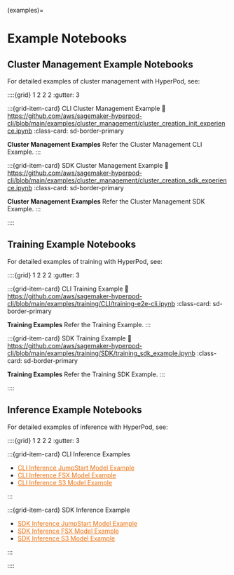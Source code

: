 (examples)=

# Example Notebooks

## Cluster Management Example Notebooks

For detailed examples of cluster management with HyperPod, see:

::::{grid} 1 2 2 2
:gutter: 3

:::{grid-item-card} CLI Cluster Management Example
:link: https://github.com/aws/sagemaker-hyperpod-cli/blob/main/examples/cluster_management/cluster_creation_init_experience.ipynb
:class-card: sd-border-primary

**Cluster Management Examples** Refer the Cluster Management CLI Example.
:::

:::{grid-item-card} SDK Cluster Management Example
:link: https://github.com/aws/sagemaker-hyperpod-cli/blob/main/examples/cluster_management/cluster_creation_sdk_experience.ipynb
:class-card: sd-border-primary

**Cluster Management Examples** Refer the Cluster Management SDK Example.
:::

::::

## Training Example Notebooks

For detailed examples of training with HyperPod, see:

::::{grid} 1 2 2 2
:gutter: 3

:::{grid-item-card} CLI Training Example
:link: https://github.com/aws/sagemaker-hyperpod-cli/blob/main/examples/training/CLI/training-e2e-cli.ipynb
:class-card: sd-border-primary

**Training Examples** Refer the Training Example.
:::

:::{grid-item-card} SDK Training Example
:link: https://github.com/aws/sagemaker-hyperpod-cli/blob/main/examples/training/SDK/training_sdk_example.ipynb
:class-card: sd-border-primary

**Training Examples** Refer the Training SDK Example.
:::

::::


## Inference Example Notebooks

For detailed examples of inference with HyperPod, see:

::::{grid} 1 2 2 2
:gutter: 3

:::{grid-item-card} CLI Inference Examples
- <a href="https://github.com/aws/sagemaker-hyperpod-cli/blob/main/examples/inference/CLI/inference-jumpstart-e2e-cli.ipynb" target="_blank" style="color: #EC7211;">CLI Inference JumpStart Model Example</a>
- <a href="https://github.com/aws/sagemaker-hyperpod-cli/blob/main/examples/inference/CLI/inference-fsx-model-e2e-cli.ipynb" target="_blank" style="color: #EC7211;">CLI Inference FSX Model Example</a>
- <a href="https://github.com/aws/sagemaker-hyperpod-cli/blob/main/examples/inference/CLI/inference-s3-model-e2e-cli.ipynb" target="_blank" style="color: #EC7211;">CLI Inference S3 Model Example</a>

:::

:::{grid-item-card} SDK Inference Example
- <a href="https://github.com/aws/sagemaker-hyperpod-cli/blob/main/examples/inference/SDK/inference-jumpstart-e2e.ipynb" target="_blank" style="color: #EC7211;">SDK Inference JumpStart Model Example</a>
- <a href="https://github.com/aws/sagemaker-hyperpod-cli/blob/main/examples/inference/SDK/inference-fsx-model-e2e.ipynb" target="_blank" style="color: #EC7211;">SDK Inference FSX Model Example</a>
- <a href="https://github.com/aws/sagemaker-hyperpod-cli/blob/main/examples/inference/SDK/inference-s3-model-e2e.ipynb" target="_blank" style="color: #EC7211;">SDK Inference S3 Model Example</a>

:::

::::
